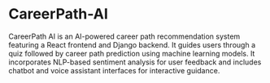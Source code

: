 # CareerPath-AI
CareerPath AI is an AI-powered career path recommendation system featuring a React frontend and Django backend. It guides users through a quiz followed by career path prediction using machine learning models. It incorporates NLP-based sentiment analysis for user feedback and includes chatbot and voice assistant interfaces for interactive guidance.
